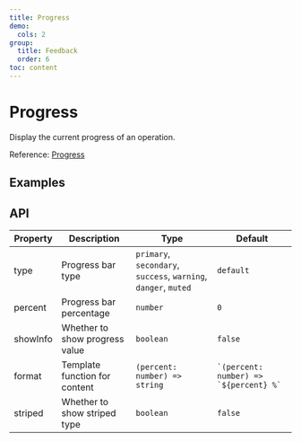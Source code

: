 ```yaml
---
title: Progress
demo:
  cols: 2
group:
  title: Feedback
  order: 6
toc: content
---
```


# Progress

Display the current progress of an operation.

Reference: [Progress](https://www.getpapercss.com/docs/components/progress/)

## Examples

<code src="./demos/ProgressBase.tsx" title="Basic" description="Basic progress bar"></code>
<code src="./demos/ProgressStriped.tsx" title="Striped Type" description="Display striped progress bar by setting `striped`"></code>
<code src="./demos/ProgressInfo.tsx" title="Show Value" description="Show value with `showInfo` property, customize display content with `format` property"></code>
<code src="./demos/ProgressDynamic.tsx" title="Dynamic Display" description="An animated progress bar is a good progress bar"></code>

## API

| Property | Description                    | Type                                                            | Default                                    |
| -------- | ------------------------------ | --------------------------------------------------------------- | ------------------------------------------ |
| type     | Progress bar type              | `primary`, `secondary`, `success`, `warning`, `danger`, `muted` | `default`                                  |
| percent  | Progress bar percentage        | `number`                                                        | `0`                                        |
| showInfo | Whether to show progress value | `boolean`                                                       | `false`                                    |
| format   | Template function for content  | `(percent: number) => string`                                   | `` `(percent: number) => `${percent} %` `` |
| striped  | Whether to show striped type   | `boolean`                                                       | `false`                                    |
